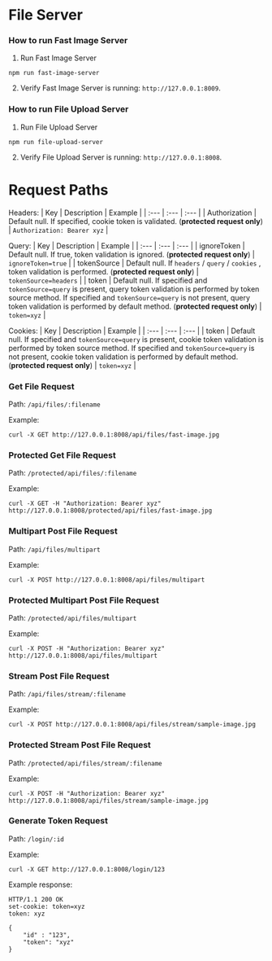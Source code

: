 # File Server

### How to run Fast Image Server
1. Run Fast Image Server
```
npm run fast-image-server
```
2. Verify Fast Image Server is running: `http://127.0.0.1:8009`.

### How to run File Upload Server
1. Run File Upload Server
```
npm run file-upload-server
```
2. Verify File Upload Server is running: `http://127.0.0.1:8008`.

# Request Paths
Headers:
| Key | Description | Example |
| :--- | :--- | :--- |
| Authorization | Default null. If specified, cookie token is validated. (**protected request only**) | `Authorization: Bearer xyz` |

Query:
| Key | Description | Example |
| :--- | :--- | :--- |
| ignoreToken | Default null. If true, token validation is ignored. (**protected request only**) | `ignoreToken=true` |
| tokenSource | Default null. If `headers` / `query` / `cookies` , token validation is performed. (**protected request only**) | `tokenSource=headers` |
| token | Default null. If specified and `tokenSource=query` is present, query token validation is performed by token source method. If specified and `tokenSource=query` is not present, query token validation is performed by default method. (**protected request only**) | `token=xyz` |

Cookies:
| Key | Description | Example |
| :--- | :--- | :--- |
| token | Default null. If specified and `tokenSource=query` is present, cookie token validation is performed by token source method. If specified and `tokenSource=query` is not present, cookie token validation is performed by default method. (**protected request only**) | `token=xyz` |

### Get File Request
Path: `/api/files/:filename`

Example:
```
curl -X GET http://127.0.0.1:8008/api/files/fast-image.jpg
```

### Protected Get File Request
Path: `/protected/api/files/:filename`

Example:
```
curl -X GET -H "Authorization: Bearer xyz" http://127.0.0.1:8008/protected/api/files/fast-image.jpg
```

### Multipart Post File Request
Path: `/api/files/multipart`

Example:
```
curl -X POST http://127.0.0.1:8008/api/files/multipart
```

### Protected Multipart Post File Request
Path: `/protected/api/files/multipart`

Example:
```
curl -X POST -H "Authorization: Bearer xyz" http://127.0.0.1:8008/api/files/multipart
```

### Stream Post File Request
Path: `/api/files/stream/:filename`

Example:
```
curl -X POST http://127.0.0.1:8008/api/files/stream/sample-image.jpg
```

### Protected Stream Post File Request
Path: `/protected/api/files/stream/:filename`

Example:
```
curl -X POST -H "Authorization: Bearer xyz" http://127.0.0.1:8008/api/files/stream/sample-image.jpg
```

### Generate Token Request
Path: `/login/:id`

Example:
```
curl -X GET http://127.0.0.1:8008/login/123
```

Example response:
```
HTTP/1.1 200 OK
set-cookie: token=xyz
token: xyz

{
    "id" : "123",
    "token": "xyz"
}
```
